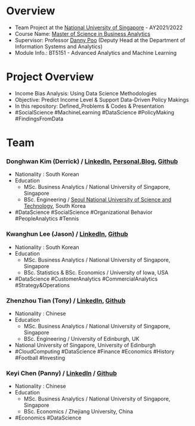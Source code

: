 # Overview
 - Team Project at the [National University of Singapore](https://www.nus.edu.sg/) - AY2021/2022
 - Course Name: [Master of Science in Business Analytics](https://msba.nus.edu.sg/)
 - Supervisor: Professor [Danny Poo](https://www.comp.nus.edu.sg/~dpoo/index.html) (Deputy Head at the Department of Information Systems and Analytics)
 - Module Info.: BT5151 - Advanced Analytics and Machine Learning

# Project Overview
 - Income Bias Analysis: Using Data Science Methodologies
 - Objective: Predict Income Level & Support Data-Driven Policy Makings
 - In this repository: Defined_Problems & Codes & Presentation
 - #SocialScience #MachineLearning #DataScience #PolicyMaking #FindingsFromData

# Team

### Donghwan Kim (Derrick) / [LinkedIn](www.linkedin.com/in/da-devangelist), [Personal.Blog](https://hwaneest.github.io/), [Github](https://github.com/hwaneest)
 - Nationality : South Korean
 - Education
   - MSc. Business Analytics / National University of Singapore, Singapore
   - BSc. Engineering / [Seoul National University of Science and Technology](https://en.seoultech.ac.kr/), South Korea
 - #DataScience #SocialScience #Organizational Behavior #PeopleAnalytics #Tennis

### Kwanghun Lee (Jason) / [LinkedIn](www.linkedin.com/in/jason-kwanghun-lee), [Github](https://github.com/kwanglee218)
 - Nationality : South Korean
 - Education
   - MSc. Business Analytics / National University of Singapore, Singapore
   - BSc. Statistics & BSc. Economics / University of Iowa, USA
 - #DataScience #CustomerAnalytics #CommercialAnalytics #Strategy&Operations

### Zhenzhou Tian (Tony) / [LinkedIn](https://www.linkedin.com/in/tonytian1021/), [Github](https://github.com/tonytian1021)
 - Nationality : Chinese
 - Education
   - MSc. Business Analytics / National University of Singapore, Singapore
   - BSc. Engineering / University of Edinburgh, UK
 - National University of Singapore, University of Edinburgh
 - #CloudComputing #DataScience #Finance #Economics #History #Football #Investing

 ### Keyi Chen (Panny) / [LinkedIn](https://www.linkedin.com/in/keyi-chen-9b3677200/?originalSubdomain=sg) / [Github](https://github.com/keyiPY)
 - Nationality : Chinese
 - Education
   - MSc. Business Analytics / National University of Singapore, Singapore
   - BSc. Economics / Zhejiang University, China
 - #Economics #DataScience

